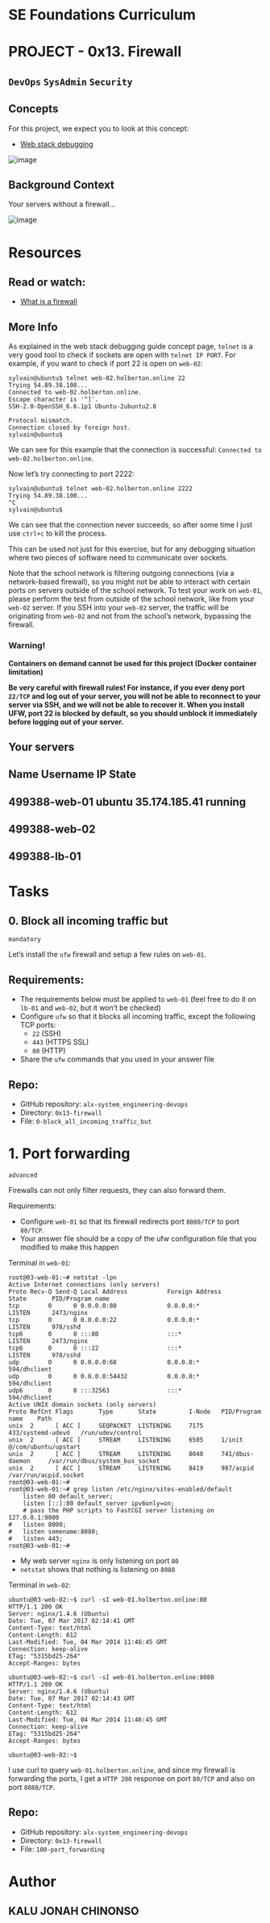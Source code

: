 # **SE Foundations Curriculum**
 
# **PROJECT - 0x13. Firewall**
## `DevOps` `SysAdmin` `Security`
 
## **Concepts**
For this project, we expect you to look at this concept:
+ [Web stack debugging](https://intranet.alxswe.com/concepts/68)

![image](https://github.com/user-attachments/assets/b12a9346-30ec-417f-b1cb-cad6f3255b8b)

## Background Context
Your servers without a firewall…

![image](https://github.com/user-attachments/assets/2f4cd601-d7ab-46aa-accb-d9a653c04a86)

# Resources
## Read or watch:

+ [What is a firewall](https://intranet.alxswe.com/rltoken/vjB4LyHRdtEImzZcuD89ZQ)

## More Info
As explained in the web stack debugging guide concept page, `telnet` is a very good tool to check if sockets are open with `telnet IP PORT`. For example, if you want to check if port 22 is open on `web-02`:
```
sylvain@ubuntu$ telnet web-02.holberton.online 22
Trying 54.89.38.100...
Connected to web-02.holberton.online.
Escape character is '^]'.
SSH-2.0-OpenSSH_6.6.1p1 Ubuntu-2ubuntu2.8

Protocol mismatch.
Connection closed by foreign host.
sylvain@ubuntu$
```
We can see for this example that the connection is successful: `Connected to web-02.holberton.online`.

Now let’s try connecting to port 2222:
```
sylvain@ubuntu$ telnet web-02.holberton.online 2222
Trying 54.89.38.100...
^C
sylvain@ubuntu$
```
We can see that the connection never succeeds, so after some time I just use `ctrl+c` to kill the process.

This can be used not just for this exercise, but for any debugging situation where two pieces of software need to communicate over sockets.

Note that the school network is filtering outgoing connections (via a network-based firewall), so you might not be able to interact with certain ports on servers outside of the school network. To test your work on `web-01`, please perform the test from outside of the school network, like from your `web-02` server. If you SSH into your `web-02` server, the traffic will be originating from `web-02` and not from the school’s network, bypassing the firewall.

### Warning!
**Containers on demand cannot be used for this project (Docker container limitation)**

**Be very careful with firewall rules! For instance, if you ever deny port `22/TCP` and log out of your server, you will not be able to reconnect to your server via SSH, and we will not be able to recover it. When you install UFW, port 22 is blocked by default, so you should unblock it immediately before logging out of your server.**

 
Your servers
---
Name	Username	IP	State	
---
499388-web-01	ubuntu	35.174.185.41	running	
---
499388-web-02				
---
499388-lb-01			
---
 

# Tasks
## 0. Block all incoming traffic but

`mandatory`

Let’s install the `ufw` firewall and setup a few rules on `web-01`.

## Requirements:

+ The requirements below must be applied to `web-01` (feel free to do it on `lb-01` and `web-02`, but it won’t be checked)
+ Configure `ufw` so that it blocks all incoming traffic, except the following TCP ports:
   - `22` (SSH)
   - `443` (HTTPS SSL)
   - `80` (HTTP)
+ Share the `ufw` commands that you used in your answer file

## Repo:

- GitHub repository: `alx-system_engineering-devops`
- Directory: `0x13-firewall`
- File: `0-block_all_incoming_traffic_but`

# 1. Port forwarding

`advanced`

Firewalls can not only filter requests, they can also forward them.

Requirements:

+ Configure `web-01` so that its firewall redirects port `8080/TCP` to port `80/TCP`.
+ Your answer file should be a copy of the ufw configuration file that you modified to make this happen

Terminal in `web-01`:
```
root@03-web-01:~# netstat -lpn
Active Internet connections (only servers)
Proto Recv-Q Send-Q Local Address           Foreign Address         State       PID/Program name
tcp        0      0 0.0.0.0:80              0.0.0.0:*               LISTEN      2473/nginx
tcp        0      0 0.0.0.0:22              0.0.0.0:*               LISTEN      978/sshd
tcp6       0      0 :::80                   :::*                    LISTEN      2473/nginx
tcp6       0      0 :::22                   :::*                    LISTEN      978/sshd
udp        0      0 0.0.0.0:68              0.0.0.0:*                           594/dhclient
udp        0      0 0.0.0.0:54432           0.0.0.0:*                           594/dhclient
udp6       0      0 :::32563                :::*                                594/dhclient
Active UNIX domain sockets (only servers)
Proto RefCnt Flags       Type       State         I-Node   PID/Program name    Path
unix  2      [ ACC ]     SEQPACKET  LISTENING     7175     433/systemd-udevd   /run/udev/control
unix  2      [ ACC ]     STREAM     LISTENING     6505     1/init              @/com/ubuntu/upstart
unix  2      [ ACC ]     STREAM     LISTENING     8048     741/dbus-daemon     /var/run/dbus/system_bus_socket
unix  2      [ ACC ]     STREAM     LISTENING     8419     987/acpid           /var/run/acpid.socket
root@03-web-01:~#
root@03-web-01:~# grep listen /etc/nginx/sites-enabled/default
    listen 80 default_server;
    listen [::]:80 default_server ipv6only=on;
    # pass the PHP scripts to FastCGI server listening on 127.0.0.1:9000
#   listen 8000;
#   listen somename:8080;
#   listen 443;
root@03-web-01:~#
```
+ My web server `nginx` is only listening on port `80`
+ `netstat` shows that nothing is listening on `8080`

Terminal in `web-02`:
```
ubuntu@03-web-02:~$ curl -sI web-01.holberton.online:80
HTTP/1.1 200 OK
Server: nginx/1.4.6 (Ubuntu)
Date: Tue, 07 Mar 2017 02:14:41 GMT
Content-Type: text/html
Content-Length: 612
Last-Modified: Tue, 04 Mar 2014 11:46:45 GMT
Connection: keep-alive
ETag: "5315bd25-264"
Accept-Ranges: bytes

ubuntu@03-web-02:~$ curl -sI web-01.holberton.online:8080
HTTP/1.1 200 OK
Server: nginx/1.4.6 (Ubuntu)
Date: Tue, 07 Mar 2017 02:14:43 GMT
Content-Type: text/html
Content-Length: 612
Last-Modified: Tue, 04 Mar 2014 11:46:45 GMT
Connection: keep-alive
ETag: "5315bd25-264"
Accept-Ranges: bytes

ubuntu@03-web-02:~$
```
I use curl to query `web-01.holberton.online`, and since my firewall is forwarding the ports, I get a `HTTP 200` response on port `80/TCP` and also on port `8080/TCP`.

## Repo:

- GitHub repository: `alx-system_engineering-devops`
- Directory: `0x13-firewall`
- File: `100-port_forwarding`
  
 # Author

 ## KALU JONAH CHINONSO
